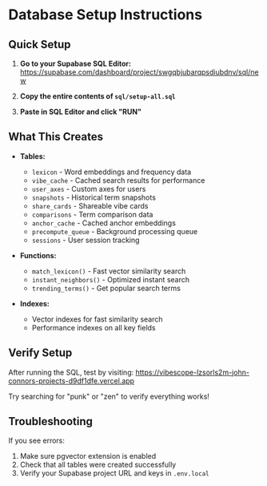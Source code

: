 # Database Setup Instructions

## Quick Setup

1. **Go to your Supabase SQL Editor:**
   https://supabase.com/dashboard/project/swgqbjubarqpsdiubdnv/sql/new

2. **Copy the entire contents of `sql/setup-all.sql`**

3. **Paste in SQL Editor and click "RUN"**

## What This Creates

- **Tables:**
  - `lexicon` - Word embeddings and frequency data
  - `vibe_cache` - Cached search results for performance
  - `user_axes` - Custom axes for users
  - `snapshots` - Historical term snapshots
  - `share_cards` - Shareable vibe cards
  - `comparisons` - Term comparison data
  - `anchor_cache` - Cached anchor embeddings
  - `precompute_queue` - Background processing queue
  - `sessions` - User session tracking

- **Functions:**
  - `match_lexicon()` - Fast vector similarity search
  - `instant_neighbors()` - Optimized instant search
  - `trending_terms()` - Get popular search terms

- **Indexes:**
  - Vector indexes for fast similarity search
  - Performance indexes on all key fields

## Verify Setup

After running the SQL, test by visiting:
https://vibescope-lzsorls2m-john-connors-projects-d9df1dfe.vercel.app

Try searching for "punk" or "zen" to verify everything works!

## Troubleshooting

If you see errors:
1. Make sure pgvector extension is enabled
2. Check that all tables were created successfully
3. Verify your Supabase project URL and keys in `.env.local`